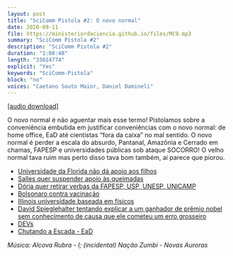 ```yaml
---
layout: post
title: "SciComm Pistola #2: O novo normal"
date: 2020-09-11
file: https://ministeriordaciencia.github.io/files/MC9.mp3
summary: "SciComm Pistola #2"
description: "SciComm Pistola #2"
duration: "1:08:48"
length: "33024774"
explicit: "Yes"
keywords: "SciComm-Pistola"
block: "no"
voices: "Caetano Souto Maior, Daniel Damineli"
---
```



[[audio download]](https://ministeriodaciencia.github.io/files/MC9.mp3)

O novo normal é não aguentar mais esse termo! Pistolamos sobre a conveniência embutida em justificar conveniências com o novo normal: de home office, EaD até cientistas “fora da caixa” no mal sentido. O novo normal é perder a escala do absurdo, Pantanal, Amazônia e Cerrado em chamas, FAPESP e universidades públicas sob ataque SOCORRO! O velho normal tava ruim mas perto disso tava bom também, aí parece que piorou.

- [Universidade da Florida não dá apoio aos filhos](https://www.nytimes.com/2020/07/02/us/fsu-telecommute-remote.html#:~:text=The%20university%20sent%20an%20email,the%20university%20clarified%20its%20policy.)
- [Salles quer suspender apoio às queimadas](https://g1.globo.com/jornal-nacional/noticia/2020/08/28/salles-anuncia-suspensao-de-combate-as-queimadas-e-ao-desmatamento-mourao-desmente.ghtml)
- [Dória quer retirar verbas da FAPESP, USP, UNESP, UNICAMP](https://www1.folha.uol.com.br/educacao/2020/08/projeto-de-lei-do-governo-doria-preve-retirada-de-verba-de-universidades-e-da-fapesp.shtml)
- [Bolsonaro contra vacinação](https://www.terra.com.br/vida-e-estilo/saude/oms-responde-declaracao-de-bolsonaro-sobre-vacinacao,8524605e7d59c25bae9bf4b9159e8344iolrv2tj.html)
- [Illinois universidade baseada em físicos](https://twitter.com/yellingatwind/status/1301588828860235777)
- [David Spieglehalter tentando explicar a um ganhador de prêmio nobel sem conhecimento de causa que ele cometeu um erro grosseiro](https://twitter.com/d_spiegel/status/1295285824087564288?s=20)
- [DEVs](https://www.imdb.com/title/tt8134186/)
- [Chutando a Escada - EaD](https://chutandoaescada.com.br/2020/08/26/chute-176-ead/)


_Música: Alcova Rubra - I; (incidental) Nação Zumbi - Novas Auroras_
